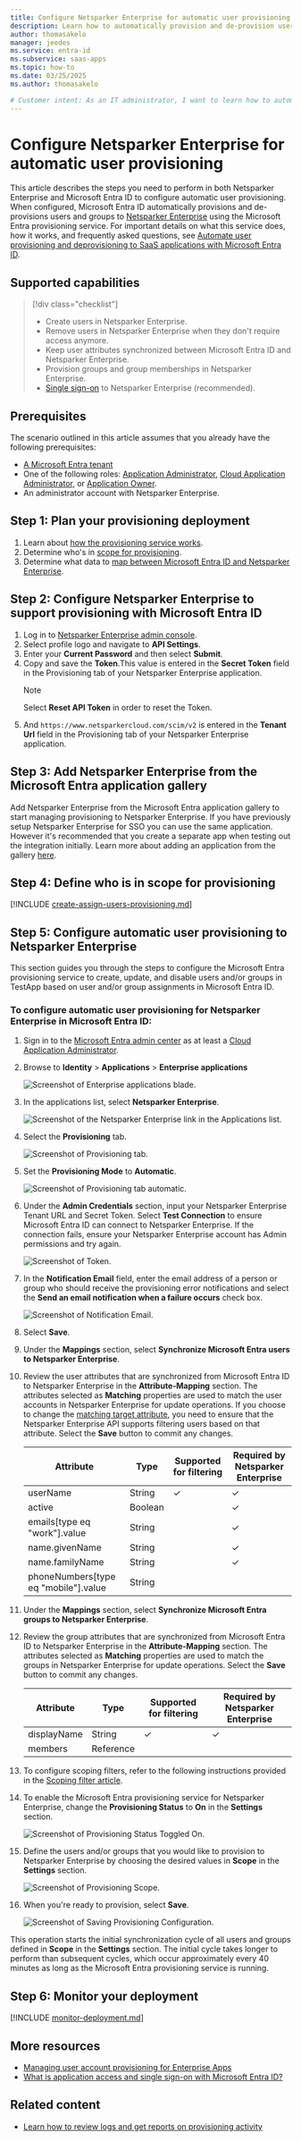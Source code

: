 ```yaml
---
title: Configure Netsparker Enterprise for automatic user provisioning with Microsoft Entra ID
description: Learn how to automatically provision and de-provision user accounts from Microsoft Entra ID to Netsparker Enterprise.
author: thomasakelo
manager: jeedes
ms.service: entra-id
ms.subservice: saas-apps
ms.topic: how-to
ms.date: 03/25/2025
ms.author: thomasakelo

# Customer intent: As an IT administrator, I want to learn how to automatically provision and deprovision user accounts from Microsoft Entra ID to Netsparker Enterprise so that I can streamline the user management process and ensure that users have the appropriate access to Netsparker Enterprise.
---
```


# Configure Netsparker Enterprise for automatic user provisioning

This article describes the steps you need to perform in both Netsparker Enterprise and Microsoft Entra ID to configure automatic user provisioning. When configured, Microsoft Entra ID automatically provisions and de-provisions users and groups to [Netsparker Enterprise](https://www.netsparker.com/product/enterprise/) using the Microsoft Entra provisioning service. For important details on what this service does, how it works, and frequently asked questions, see [Automate user provisioning and deprovisioning to SaaS applications with Microsoft Entra ID](~/identity/app-provisioning/user-provisioning.md). 


## Supported capabilities
> [!div class="checklist"]
> * Create users in Netsparker Enterprise.
> * Remove users in Netsparker Enterprise when they don't require access anymore.
> * Keep user attributes synchronized between Microsoft Entra ID and Netsparker Enterprise.
> * Provision groups and group memberships in Netsparker Enterprise.
> * [Single sign-on](netsparker-enterprise-tutorial.md) to Netsparker Enterprise (recommended).

## Prerequisites

The scenario outlined in this article assumes that you already have the following prerequisites:

* [A Microsoft Entra tenant](~/identity-platform/quickstart-create-new-tenant.md) 
* One of the following roles: [Application Administrator](/entra/identity/role-based-access-control/permissions-reference#application-administrator), [Cloud Application Administrator](/entra/identity/role-based-access-control/permissions-reference#cloud-application-administrator), or [Application Owner](/entra/fundamentals/users-default-permissions#owned-enterprise-applications).
* An administrator account with Netsparker Enterprise. 

## Step 1: Plan your provisioning deployment
1. Learn about [how the provisioning service works](~/identity/app-provisioning/user-provisioning.md).
1. Determine who's in [scope for provisioning](~/identity/app-provisioning/define-conditional-rules-for-provisioning-user-accounts.md).
1. Determine what data to [map between Microsoft Entra ID and Netsparker Enterprise](~/identity/app-provisioning/customize-application-attributes.md).

<a name='step-2-configure-netsparker-enterprise-to-support-provisioning-with-azure-ad'></a>

## Step 2: Configure Netsparker Enterprise to support provisioning with Microsoft Entra ID

1. Log in to [Netsparker Enterprise admin console](https://www.netsparkercloud.com). 
1. Select profile logo and navigate to **API Settings**.
1. Enter your **Current Password** and then select **Submit**.
1. Copy and save the **Token**.This value is entered in the **Secret Token** field in the Provisioning tab of your Netsparker Enterprise application.
   >[!NOTE]
   >Select **Reset API Token** in order to reset the Token. 
1. And `https://www.netsparkercloud.com/scim/v2` is entered in the **Tenant Url** field in the Provisioning tab of your Netsparker Enterprise application.

<a name='step-3-add-netsparker-enterprise-from-the-azure-ad-application-gallery'></a>

## Step 3: Add Netsparker Enterprise from the Microsoft Entra application gallery

Add Netsparker Enterprise from the Microsoft Entra application gallery to start managing provisioning to Netsparker Enterprise. If you have previously setup Netsparker Enterprise for SSO you can use the same application. However it's recommended that you create a separate app when testing out the integration initially. Learn more about adding an application from the gallery [here](~/identity/enterprise-apps/add-application-portal.md). 

## Step 4: Define who is in scope for provisioning 

[!INCLUDE [create-assign-users-provisioning.md](~/identity/saas-apps/includes/create-assign-users-provisioning.md)]

## Step 5: Configure automatic user provisioning to Netsparker Enterprise 

This section guides you through the steps to configure the Microsoft Entra provisioning service to create, update, and disable users and/or groups in TestApp based on user and/or group assignments in Microsoft Entra ID.

<a name='to-configure-automatic-user-provisioning-for-netsparker-enterprise-in-azure-ad'></a>

### To configure automatic user provisioning for Netsparker Enterprise in Microsoft Entra ID:

1. Sign in to the [Microsoft Entra admin center](https://entra.microsoft.com) as at least a [Cloud Application Administrator](~/identity/role-based-access-control/permissions-reference.md#cloud-application-administrator).
1. Browse to **Identity** > **Applications** > **Enterprise applications**

	![Screenshot of Enterprise applications blade.](common/enterprise-applications.png)

1. In the applications list, select **Netsparker Enterprise**.

	![Screenshot of the Netsparker Enterprise link in the Applications list.](common/all-applications.png)

1. Select the **Provisioning** tab.

	![Screenshot of Provisioning tab.](common/provisioning.png)

1. Set the **Provisioning Mode** to **Automatic**.

	![Screenshot of Provisioning tab automatic.](common/provisioning-automatic.png)

1. Under the **Admin Credentials** section, input your Netsparker Enterprise Tenant URL and Secret Token. Select **Test Connection** to ensure Microsoft Entra ID can connect to Netsparker Enterprise. If the connection fails, ensure your Netsparker Enterprise account has Admin permissions and try again.

 	![Screenshot of Token.](common/provisioning-testconnection-tenanturltoken.png)

1. In the **Notification Email** field, enter the email address of a person or group who should receive the provisioning error notifications and select the **Send an email notification when a failure occurs** check box.

	![Screenshot of Notification Email.](common/provisioning-notification-email.png)

1. Select **Save**.

1. Under the **Mappings** section, select **Synchronize Microsoft Entra users to Netsparker Enterprise**.

1. Review the user attributes that are synchronized from Microsoft Entra ID to Netsparker Enterprise in the **Attribute-Mapping** section. The attributes selected as **Matching** properties are used to match the user accounts in Netsparker Enterprise for update operations. If you choose to change the [matching target attribute](~/identity/app-provisioning/customize-application-attributes.md), you need to ensure that the Netsparker Enterprise API supports filtering users based on that attribute. Select the **Save** button to commit any changes.

   |Attribute|Type|Supported for filtering|Required by Netsparker Enterprise|
   |---|---|---|---|
   |userName|String|&check;|&check;
   |active|Boolean||&check;
   |emails[type eq "work"].value|String||&check;
   |name.givenName|String||&check;
   |name.familyName|String||&check;
   |phoneNumbers[type eq "mobile"].value|String||

1. Under the **Mappings** section, select **Synchronize Microsoft Entra groups to Netsparker Enterprise**.

1. Review the group attributes that are synchronized from Microsoft Entra ID to Netsparker Enterprise in the **Attribute-Mapping** section. The attributes selected as **Matching** properties are used to match the groups in Netsparker Enterprise for update operations. Select the **Save** button to commit any changes.

   |Attribute|Type|Supported for filtering|Required by Netsparker Enterprise|
   |---|---|---|---|
   |displayName|String|&check;|&check;
   |members|Reference||
   
1. To configure scoping filters, refer to the following instructions provided in the [Scoping filter  article](~/identity/app-provisioning/define-conditional-rules-for-provisioning-user-accounts.md).

1. To enable the Microsoft Entra provisioning service for Netsparker Enterprise, change the **Provisioning Status** to **On** in the **Settings** section.

	![Screenshot of Provisioning Status Toggled On.](common/provisioning-toggle-on.png)

1. Define the users and/or groups that you would like to provision to Netsparker Enterprise by choosing the desired values in **Scope** in the **Settings** section.

	![Screenshot of Provisioning Scope.](common/provisioning-scope.png)

1. When you're ready to provision, select **Save**.

	![Screenshot of Saving Provisioning Configuration.](common/provisioning-configuration-save.png)

This operation starts the initial synchronization cycle of all users and groups defined in **Scope** in the **Settings** section. The initial cycle takes longer to perform than subsequent cycles, which occur approximately every 40 minutes as long as the Microsoft Entra provisioning service is running. 

## Step 6: Monitor your deployment

[!INCLUDE [monitor-deployment.md](~/identity/saas-apps/includes/monitor-deployment.md)]

## More resources

* [Managing user account provisioning for Enterprise Apps](~/identity/app-provisioning/configure-automatic-user-provisioning-portal.md)
* [What is application access and single sign-on with Microsoft Entra ID?](~/identity/enterprise-apps/what-is-single-sign-on.md)

## Related content

* [Learn how to review logs and get reports on provisioning activity](~/identity/app-provisioning/check-status-user-account-provisioning.md)
